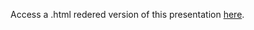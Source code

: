 
Access a .html redered version of this presentation [here](https://cdn.rawgit.com/EDIorg/tutorials/dc715857/introduction_to_R/introduction_r_tutorial_13jun2017.html#/).
